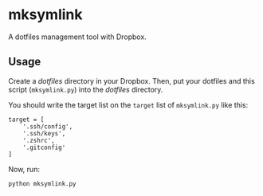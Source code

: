 # mksymlink

A dotfiles management tool with Dropbox.


## Usage

Create a _dotfiles_ directory in your Dropbox.
Then, put your dotfiles and this script (`mksymlink.py`) into the _dotfiles_ directory.

You should write the target list on the `target` list of `mksymlink.py` like this:

```
target = [
    '.ssh/config',
    '.ssh/keys',
    '.zshrc',
    '.gitconfig'
]
```

Now, run:

```
python mksymlink.py
```
